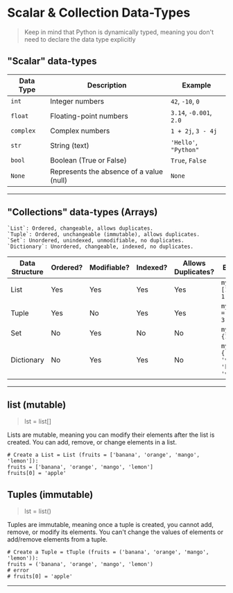 # Scalar & Collection Data-Types

> Keep in mind that Python is dynamically typed, meaning you don't need to declare the data type explicitly

## "Scalar" data-types

| Data Type   | Description                                     | Example               |
|-------------|-------------------------------------------------|-----------------------|
| `int`       | Integer numbers                                 | `42`, `-10`, `0`      |
| `float`     | Floating-point numbers                          | `3.14`, `-0.001`, `2.0`|
| `complex`   | Complex numbers                                 | `1 + 2j`, `3 - 4j`     |
| `str`       | String (text)                                   | `'Hello'`, `"Python"`  |
| `bool`      | Boolean (True or False)                         | `True`, `False`        |
| `None`      | Represents the absence of a value (null)        | `None`                |

---

## "Collections" data-types (Arrays)
```
`List`: Ordered, changeable, allows duplicates.
`Tuple`: Ordered, unchangeable (immutable), allows duplicates.
`Set`: Unordered, unindexed, unmodifiable, no duplicates.
`Dictionary`: Unordered, changeable, indexed, no duplicates.
```

| Data Structure | Ordered? | Modifiable? | Indexed? | Allows Duplicates? | Example |
|----------------|----------|-------------|----------|---------------------|---------|
| List           | Yes      | Yes         | Yes      | Yes                 | `my_list = [1, 2, 3, 1]` |
| Tuple          | Yes      | No          | Yes      | Yes                 | `my_tuple = (1, 2, 3, 1)` |
| Set            | No       | Yes         | No       | No                  | `my_set = {1, 2, 3}` |
| Dictionary     | No       | Yes         | Yes      | No                  | `my_dict = {'key1': 'value1', 'key2': 'value2'}` |

---

## list (mutable)

> lst = list[]

Lists are mutable, meaning you can modify their elements after the list is created.
You can add, remove, or change elements in a list.

```
# Create a List = List (fruits = ['banana', 'orange', 'mango', 'lemon']):
fruits = ['banana', 'orange', 'mango', 'lemon']
fruits[0] = 'apple'
```

## Tuples (immutable)

> lst = list()

Tuples are immutable, meaning once a tuple is created, you cannot add, remove, or modify its elements.
You can't change the values of elements or add/remove elements from a tuple.

```
# Create a Tuple = tTuple (fruits = ('banana', 'orange', 'mango', 'lemon')):
fruits = ('banana', 'orange', 'mango', 'lemon')
# error
# fruits[0] = 'apple'
```

---




